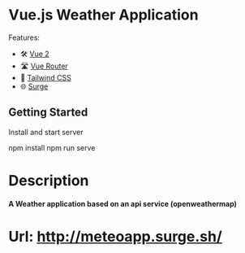 # Vue.js Weather Application
Features:

- 🛠 [Vue 2](https://vuejs.org)
- 🛣 [Vue Router](https://github.com/vuejs/vue-router-next)
- 🎨 [Tailwind CSS](https://tailwindcss.com/docs/)
- 🌐 [Surge](https://surge.sh/)

## Getting Started
Install and start server

npm install
npm run serve

# Description
<h4>
  A Weather application based on an api service (openweathermap)
</h4>

# Url: http://meteoapp.surge.sh/
